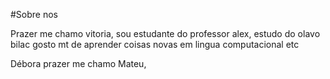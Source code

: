 #Sobre nos

Prazer me chamo vitoria, sou estudante do professor alex, estudo do olavo bilac gosto mt de aprender coisas novas em lingua computacional etc

Débora
prazer me chamo Mateu,

<!---
astchutchucas/astchutchucas is a ✨ special ✨ repository because its `README.md` (this file) appears on your GitHub profile.
You can click the Preview link to take a look at your changes.
--->
